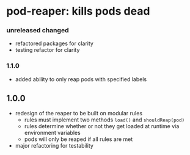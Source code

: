 # pod-reaper: kills pods dead

### unreleased changed
- refactored packages for clarity
- testing refactor for clarity

### 1.1.0
- added ability to only reap pods with specified labels

## 1.0.0
- redesign of the reaper to be built on modular rules
    - rules must implement two methods `load()` and `shouldReap(pod)`
    - rules determine whether or not they get loaded at runtime via environment variables
    - pods will only be reaped if all rules are met
- major refactoring for testability
